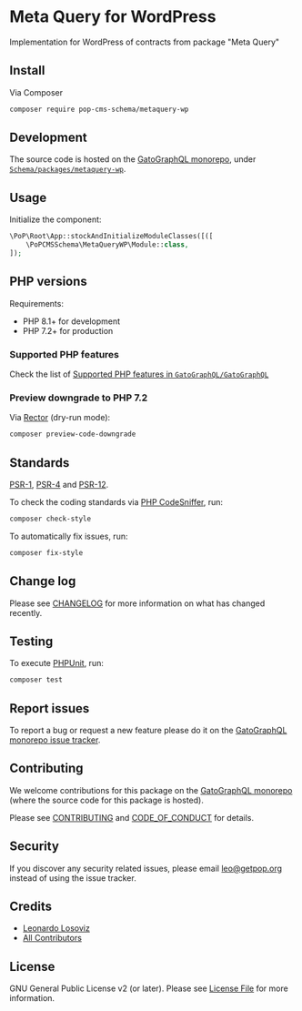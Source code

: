 # Meta Query for WordPress

<!--
[![Build Status][ico-travis]][link-travis]
[![Quality Score][ico-code-quality]][link-code-quality]
[![Software License][ico-license]](LICENSE.md)
[![Latest Version on Packagist][ico-version]][link-packagist]
[![Coverage Status][ico-scrutinizer]][link-scrutinizer]
[![Total Downloads][ico-downloads]][link-downloads]
-->

Implementation for WordPress of contracts from package "Meta Query"

## Install

Via Composer

``` bash
composer require pop-cms-schema/metaquery-wp
```

## Development

The source code is hosted on the [GatoGraphQL monorepo](https://github.com/GatoGraphQL/GatoGraphQL), under [`Schema/packages/metaquery-wp`](https://github.com/GatoGraphQL/GatoGraphQL/tree/master/layers/Schema/packages/metaquery-wp).

## Usage

Initialize the component:

``` php
\PoP\Root\App::stockAndInitializeModuleClasses([([
    \PoPCMSSchema\MetaQueryWP\Module::class,
]);
```

## PHP versions

Requirements:

- PHP 8.1+ for development
- PHP 7.2+ for production

### Supported PHP features

Check the list of [Supported PHP features in `GatoGraphQL/GatoGraphQL`](https://github.com/GatoGraphQL/GatoGraphQL/blob/master/docs/supported-php-features.md)

### Preview downgrade to PHP 7.2

Via [Rector](https://github.com/rectorphp/rector) (dry-run mode):

```bash
composer preview-code-downgrade
```

## Standards

[PSR-1](https://www.php-fig.org/psr/psr-1), [PSR-4](https://www.php-fig.org/psr/psr-4) and [PSR-12](https://www.php-fig.org/psr/psr-12).

To check the coding standards via [PHP CodeSniffer](https://github.com/squizlabs/PHP_CodeSniffer), run:

``` bash
composer check-style
```

To automatically fix issues, run:

``` bash
composer fix-style
```

## Change log

Please see [CHANGELOG](CHANGELOG.md) for more information on what has changed recently.

## Testing

To execute [PHPUnit](https://phpunit.de/), run:

``` bash
composer test
```

## Report issues

To report a bug or request a new feature please do it on the [GatoGraphQL monorepo issue tracker](https://github.com/GatoGraphQL/GatoGraphQL/issues).

## Contributing

We welcome contributions for this package on the [GatoGraphQL monorepo](https://github.com/GatoGraphQL/GatoGraphQL) (where the source code for this package is hosted).

Please see [CONTRIBUTING](CONTRIBUTING.md) and [CODE_OF_CONDUCT](CODE_OF_CONDUCT.md) for details.

## Security

If you discover any security related issues, please email leo@getpop.org instead of using the issue tracker.

## Credits

- [Leonardo Losoviz][link-author]
- [All Contributors][link-contributors]

## License

GNU General Public License v2 (or later). Please see [License File](LICENSE.md) for more information.

[ico-version]: https://img.shields.io/packagist/v/pop-cms-schema/metaquery-wp.svg?style=flat-square
[ico-license]: https://img.shields.io/badge/license-GPLv2-brightgreen.svg?style=flat-square
[ico-travis]: https://img.shields.io/travis/pop-cms-schema/metaquery-wp/master.svg?style=flat-square
[ico-scrutinizer]: https://img.shields.io/scrutinizer/coverage/g/pop-cms-schema/metaquery-wp.svg?style=flat-square
[ico-code-quality]: https://img.shields.io/scrutinizer/g/pop-cms-schema/metaquery-wp.svg?style=flat-square
[ico-downloads]: https://img.shields.io/packagist/dt/pop-cms-schema/metaquery-wp.svg?style=flat-square

[link-packagist]: https://packagist.org/packages/pop-cms-schema/metaquery-wp
[link-travis]: https://travis-ci.org/pop-cms-schema/metaquery-wp
[link-scrutinizer]: https://scrutinizer-ci.com/g/pop-cms-schema/metaquery-wp/code-structure
[link-code-quality]: https://scrutinizer-ci.com/g/pop-cms-schema/metaquery-wp
[link-downloads]: https://packagist.org/packages/pop-cms-schema/metaquery-wp
[link-author]: https://github.com/leoloso
[link-contributors]: ../../../../../../contributors
